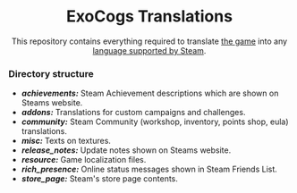 <div align="center">

# ExoCogs Translations
This repository contains everything required to translate [the game](https://store.steampowered.com/app/563560/) into any [language supported by Steam](https://partner.steamgames.com/doc/store/localization/languages).  

</div>

### Directory structure
- ***achievements:*** Steam Achievement descriptions which are shown on Steams website.
- ***addons:*** Translations for custom campaigns and challenges.
- ***community:*** Steam Community (workshop, inventory, points shop, eula) translations.
- ***misc:*** Texts on textures.
- ***release_notes:*** Update notes shown on Steams website.
- ***resource:*** Game localization files.
- ***rich_presence:*** Online status messages shown in Steam Friends List.
- ***store_page:*** Steam's store page contents.

